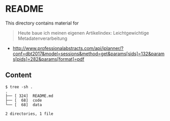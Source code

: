 README
======

This directory contains material for

> Heute baue ich meinen eigenen Artikelindex: Leichtgewichtige Metadatenverarbeitung

* http://www.professionalabstracts.com/api/iplanner/?conf=dbt2017&model=sessions&method=get&params[sids]=132&params[pids]=282&params[format]=pdf

Content
-------

```
$ tree -sh .
.
├── [ 324]  README.md
├── [  68]  code
└── [  68]  data

2 directories, 1 file
```
